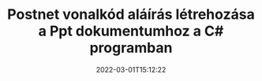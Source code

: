---
############################# Static ############################
layout: "auto-gen-signature"
date: 2022-03-01T15:12:22
draft: false
operation: Sign
signaturetype: Barcode
codetype: Postnet
fileformat: Ppt
productName: .NET
lang: hu
productCode: net
otherformats: pdf doc docx docm dot dotm dotx odt ott rtf xls xlsx xlsm xlsb csv ods ots xltx xltm ppt pptx pps ppsx odp otp potx potm pptm ppsm png jpg bmp gif tiff svg webp wmf
breadcrumb: Put  Barcode signature on Ppt for C#

############################# Head ############################
head_title: "eSign Ppt dokumentum Postnet vonalkóddal a C# nyelven"
head_description: "Hozzon létre Postnet vonalkód-aláírást, és helyezze el a Ppt dokumentumra a .NET termékkel, néhány sor kóddal. Használja a GroupDocs Document Signature API-t különböző fájlformátumok aláírásához."

############################# Header ############################
title: "Postnet vonalkód aláírás létrehozása a Ppt dokumentumhoz a C# programban"
description: "eAláírja Ppt üzleti dokumentumait Postnet vonalkóddal. Néhány soros kóddal gyorsan és egyszerűen generálhat vonalkód-aláírást az aláírási lehetőségek beállításához."
bg_image: "https://cms.admin.containerize.com/templates/aspose/App_Themes/V3/images/bg/header1.png"
bg_overlay: false
button:
    enable: true

############################# SubMenu ############################
submenu:
    enable: true

    left:
        img_alt: "GroupDocs.Signature for .NET"
        image: "https://cms.admin.containerize.com/templates/groupdocs/images/product-logos/90x90-noborder/groupdocs-signature-net.png"
        product: "GroupDocs.Signature"
        platform: ".NET"



############################# About ############################
about:
    enable: true
    title: "A GroupDocs.Signature for .NET Vonalkód aláírások API-ról."
    content: |
        A [GroupDocs.Signature for .NET](https://products.groupdocs.com/signature/net/) egy gyors és egyszerű API digitális dokumentumok elektronikus aláírásának kezelésére olyan vonalkódtípusok használatával, mint az UPCA, UPCE, EAN13, EAN14, Code39, Code39Extended, Code128, Codabar, Postnet, ISBN , ITF14 és még sokan mások. Az ügyfelek egyszerűen létrehozhatnak vonalkódokat a szükséges szöveggel, és elhelyezhetik azokat PDF-ben, Microsoft Office Words dokumentumokban, Microsoft Office Excel munkafüzetekben, MS PowerPoint bemutatókban, Adobe Photoshop fájlokban és különféle képformátumokban. A dokumentumokban elhelyezett vonalkódok frissíthetők, kereshetők, ellenőrizhetők, törölhetők vagy megtekinthetők. Ezenkívül a vonalkódok testreszabása támogatott.
    

############################# Steps ############################
steps:
    enable: true
    title_left: "A {{Fájlformátum}} aláírásának lépései a Barcode segítségével a C# programban"
    content_left: |
        A [GroupDocs.Signature for .NET](https://products.groupdocs.com/signature/net/) lehetővé teszi a Ppt dokumentumok gyors és egyszerű aláírását Barcode aláírással.
        
        * Hozzon létre egy példányt a Signature osztályból, amely {{Fájlformátum}} fájlt tartalmaz, amelyet elérési útként vagy memóriafolyamként kell aláírni
        * Példányosítsa a SignOptions osztályt, és állítsa be az összes kért adatot.
        * Hívja meg a Signature.Sign() metódust, amely átadja a kimeneti {{Fájlformátum}} fájlt vagy memóriafolyamot

    title_right: " rendszerkövetelmények"
    content_right: |
        A GroupDocs.Signature for .NET minden nagyobb platformon és operációs rendszeren támogatott. Mielőtt végrehajtaná az alábbi kódot, győződjön meg arról, hogy a következő előfeltételek telepítve vannak a rendszeren.

        * Operációs rendszerek: Microsoft Windows, Linux, MacOS
        * Fejlesztői környezetek: Microsoft Visual Studio, Xamarin, MonoDevelop
        * Frameworks: .NET Framework, .NET Standard, .NET Core, Mono
        * Szerezze meg a legújabb GroupDocs.Signature for .NET terméket a következőtől: [Nuget](https://www.nuget.org/packages/groupdocs.signature)
         
    code: |
        ```csharp    
        
        // Set up input Ppt file
        string filePath = "input.ppt";
        // Set up output file
        string outputFilePath = "output.ppt";

        // Instantiate Signature for input file
        using (var signature = new GroupDocs.Signature.Signature(filePath))
        {
                // create barcode option with predefined barcode text
                var options = new BarcodeSignOptions("BC12345678")
                {
                    // setup Barcode encoding type
                    EncodeType = BarcodeTypes.Postnet,

                    // set signature position
                    Left = 50,
                    Top = 50,
                    Width = 200,
                    Height = 50                                        
                };
                
                // sign Ppt document
                SignResult result = signature.Sign(outputFilePath, options);
        }

        ```

############################# Demos ############################
demos:
    enable: true
    title: "Ppt dokumentumok aláírása Barcode élő bemutatóval"
    content: |
       A [GroupDocs.Signature App](https://products.groupdocs.app/signature/family) webhelyen azonnal írjon alá Ppt fájlt különféle aláírásokkal. Ingyenes online demo vár rád.

        
############################# About Formats ############################
about_formats:
    enable: true
    format:
        # format loop
        - icon: "fas fa-barcode"
          title: "About Postnet Barcode"
          content: |
            A POSTNET (Postal Numeric Encoding Technique) egy vonalkód-szimbólum, amelyet az Egyesült Államok Postaszolgálata használ a levelek irányításának segítésére.
          characterset: |
             Numerikus számjegyek (0-9).
          textcapacity: |
             Legfeljebb 11 karakter.
          image: |
             iVBORw0KGgoAAAANSUhEUgAAACcAAAAjCAYAAAAXMhMjAAAAAXNSR0IArs4c6QAAAARnQU1BAACxjwv8YQUAAAAJcEhZcwAADsMAAA7DAcdvqGQAAACeSURBVFhH7c7BCkMxEELR/P9Pp1LoRrCXpi4Cbw5kIRKZtS82x52a407Ncae+HrfWer8Pyr+i/3NcQv/nuIT+z3EJ/X/Ocf9mlxuhsXZ2uREaa2eXG6Gxdna5ERprZ5cbobF2drkRGmtnlxuhsXZ2uREaa2eXG6Gxdna5ERprZ5cbobF2drkRGmtnlxuhsXZ2ubnAHHdqjjt18XF7vwDevzbHqsQWPwAAAABJRU5ErkJggg==

          link: ""

############################# More Formats ############################
more_formats:
    enable: true
    title: "Egyéb támogatott Barcode aláírások a C# számára"
    content: |
        "A {{Fájlformátum}} más aláírástípusokkal is aláírható. Kérjük, tekintse meg az alábbi listát."
    format: 
        
       
back_to_top:
    enable: true
---